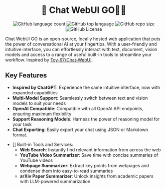 <h1 align="center">
  <strong>💫 Chat WebUI GO🤖💫</strong>
</h1>

<p align="center">
  <img alt="GitHub language count" src="https://img.shields.io/github/languages/count/brx86/chat-webui-go">
  <img alt="GitHub top language" src="https://img.shields.io/github/languages/top/brx86/chat-webui-go">
  <img alt="GitHub repo size" src="https://img.shields.io/github/repo-size/brx86/chat-webui-go">
  <img alt="GitHub License" src="https://img.shields.io/github/license/brx86/chat-webui-go">
</p>


Chat WebUI GO is an open-source, locally hosted web application that puts the power of conversational AI at your fingertips. With a user-friendly and intuitive interface, you can effortlessly interact with text, document, vision models and access to a range of useful built-in tools to streamline your workflow. Inspired by [Toy-97/Chat-WebUI](https://github.com/Toy-97/Chat-WebUI).



## Key Features

* **Inspired by ChatGPT**: Experience the same intuitive interface, now with expanded capabilities
* **Multi-Model Support**: Seamlessly switch between text and vision models to suit your needs
* **OpenAI Compatible**: Compatible with all OpenAI API endpoints, ensuring maximum flexibility
* **Support Reasoning Models**: Harness the power of reasoning model for your task
* **Chat Exporting**: Easily export your chat using JSON or Markdown format.

- [] Built-in Tools and Services:
  * **Web Search**: Instantly find relevant information from across the web
  * **YouTube Video Summarizer**: Save time with concise summaries of YouTube videos
  * **Webpage Summarizer**: Extract key points from webpages and condense them into easy-to-read summaries
  * **arXiv Paper Summarizer**: Unlock insights from academic papers with LLM-powered summarization
